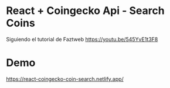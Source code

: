 # React + Coingecko Api - Search Coins
Siguiendo el tutorial de Faztweb
https://youtu.be/545YvE1t3F8

# Demo
https://react-coingecko-coin-search.netlify.app/
